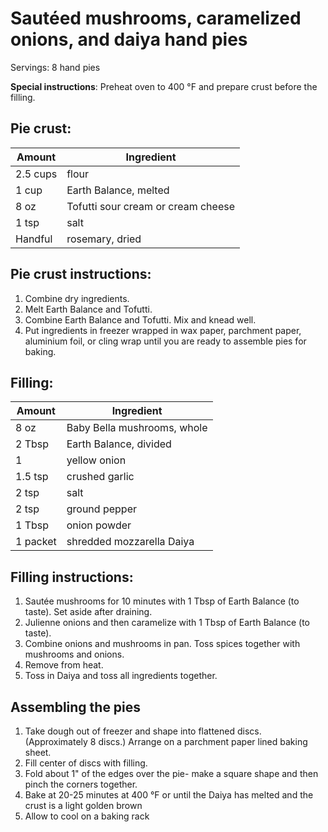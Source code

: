 # Sautéed mushrooms, caramelized onions, and daiya hand pies
Servings: 8 hand pies

**Special instructions**: Preheat oven to 400 °F and prepare crust before the filling.

## Pie crust:

Amount        | Ingredient
------------- | -------------
2.5 cups      |  flour
1 cup         |  Earth Balance, melted
8 oz          |  Tofutti sour cream or cream cheese
1 tsp         |  salt
Handful       |  rosemary, dried

## Pie crust instructions:

1. Combine dry ingredients.
2. Melt Earth Balance and Tofutti.
3. Combine Earth Balance and Tofutti. Mix and knead well.
4. Put ingredients in freezer wrapped in wax paper, parchment paper, aluminium foil, or cling wrap until you are ready to assemble pies for baking.

## Filling:

Amount    | Ingredient
--------- | -------------
8 oz      |  Baby Bella mushrooms, whole
2 Tbsp    |  Earth Balance, divided
1         |  yellow onion
1.5 tsp   |  crushed garlic
2 tsp     |  salt
2 tsp     |  ground pepper
1 Tbsp    |  onion powder
1 packet  |  shredded mozzarella Daiya

## Filling instructions:

1. Sautée mushrooms for 10 minutes with 1 Tbsp of Earth Balance (to taste). Set aside after draining.
2. Julienne onions and then caramelize with 1 Tbsp of Earth Balance (to taste).
3. Combine onions and mushrooms in pan. Toss spices together with mushrooms and onions.
4. Remove from heat.
5. Toss in Daiya and toss all ingredients together.
 
## Assembling the pies

1. Take dough out of freezer and shape into flattened discs. (Approximately 8 discs.) Arrange on a parchment paper lined baking sheet.
2. Fill center of discs with filling.
3. Fold about 1" of the edges over the pie- make a square shape and then pinch the corners together.
4. Bake at 20-25 minutes at 400 °F or until the Daiya has melted and the crust is a light golden brown
5. Allow to cool on a baking rack
